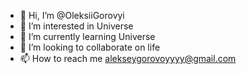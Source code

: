 - 👋 Hi, I’m @OleksiiGorovyi
- 👀 I’m interested in Universe
- 🌱 I’m currently learning Universe
- 💞️ I’m looking to collaborate on life
- 📫 How to reach me alekseygorovoyyyy@gmail.com

<!---
OleksiiGorovyi/OleksiiGorovyi is a ✨ special ✨ repository because its `README.md` (this file) appears on your GitHub profile.
You can click the Preview link to take a look at your changes.
--->
